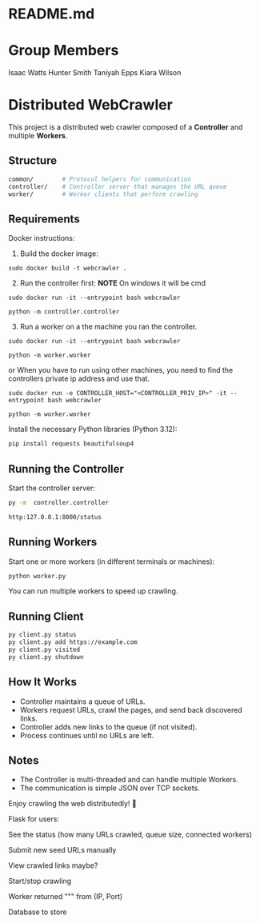 # README.md

# Group Members
Isaac Watts
Hunter Smith
Taniyah Epps
Kiara Wilson

# Distributed WebCrawler

This project is a distributed web crawler composed of a **Controller** and multiple **Workers**.

## Structure

```bash
common/        # Protocol helpers for communication
controller/    # Controller server that manages the URL queue
worker/        # Worker clients that perform crawling
```

## Requirements
Docker instructions: 
1) Build the docker image:
```
sudo docker build -t webcrawler .
```

2) Run the controller first: **NOTE** On windows it will be cmd
```
sudo docker run -it --entrypoint bash webcrawler
```
```
python -m controller.controller
```

3) Run a worker on a the machine you ran the controller. 
```
sudo docker run -it --entrypoint bash webcrawler
```
```
python -m worker.worker
```
or
When you have to run using other machines, you need to find the controllers private ip address and use that. 
```
sudo docker run -e CONTROLLER_HOST="<CONTROLLER_PRIV_IP>" -it --entrypoint bash webcrawler
```
```
python -m worker.worker
```


Install the necessary Python libraries (Python 3.12):

```bash
pip install requests beautifulsoup4
```

## Running the Controller

Start the controller server:

```bash
py -m  controller.controller

http:127.0.0.1:8000/status 
```

## Running Workers

Start one or more workers (in different terminals or machines):

```bash
python worker.py
```


You can run multiple workers to speed up crawling.

## Running Client

```bash
py client.py status
py client.py add https://example.com
py client.py visited
py client.py shutdown
```

## How It Works

- Controller maintains a queue of URLs.
- Workers request URLs, crawl the pages, and send back discovered links.
- Controller adds new links to the queue (if not visited).
- Process continues until no URLs are left.

## Notes

- The Controller is multi-threaded and can handle multiple Workers.
- The communication is simple JSON over TCP sockets.

Enjoy crawling the web distributedly! 🚀





Flask for users:

See the status (how many URLs crawled, queue size, connected workers)

Submit new seed URLs manually

View crawled links maybe?

Start/stop crawling


Worker returned """ from (IP, Port)

Database to store 




